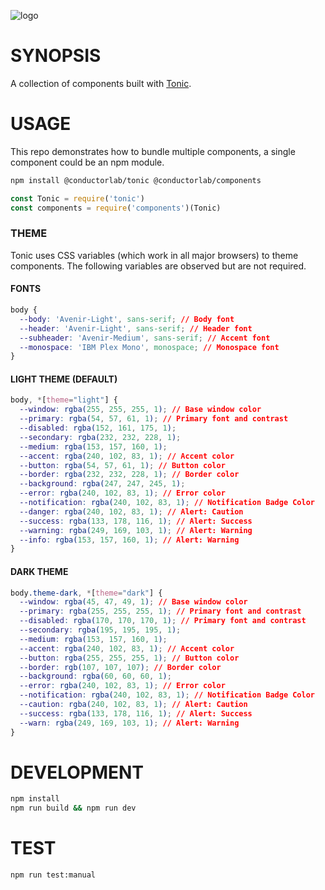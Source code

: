 ![logo](https://raw.githubusercontent.com/hxoht/tonic/addimage/readme-tonic.png)

# SYNOPSIS
A collection of components built with [Tonic](https://github.com/hxoht/tonic).

# USAGE
This repo demonstrates how to bundle multiple components, a single component
could be an npm module.

```bash
npm install @conductorlab/tonic @conductorlab/components
```

```js
const Tonic = require('tonic')
const components = require('components')(Tonic)
```

### THEME
Tonic uses CSS variables (which work in all major browsers) to theme components.
The following variables are observed but are not required.

#### FONTS
```css
body {
  --body: 'Avenir-Light', sans-serif; // Body font
  --header: 'Avenir-Light', sans-serif; // Header font
  --subheader: 'Avenir-Medium', sans-serif; // Accent font
  --monospace: 'IBM Plex Mono', monospace; // Monospace font
}
```

#### LIGHT THEME (DEFAULT)

```css
body, *[theme="light"] {
  --window: rgba(255, 255, 255, 1); // Base window color
  --primary: rgba(54, 57, 61, 1); // Primary font and contrast
  --disabled: rgba(152, 161, 175, 1);
  --secondary: rgba(232, 232, 228, 1);
  --medium: rgba(153, 157, 160, 1);
  --accent: rgba(240, 102, 83, 1); // Accent color
  --button: rgba(54, 57, 61, 1); // Button color
  --border: rgba(232, 232, 228, 1); // Border color
  --background: rgba(247, 247, 245, 1);
  --error: rgba(240, 102, 83, 1); // Error color
  --notification: rgba(240, 102, 83, 1); // Notification Badge Color
  --danger: rgba(240, 102, 83, 1); // Alert: Caution
  --success: rgba(133, 178, 116, 1); // Alert: Success
  --warning: rgba(249, 169, 103, 1); // Alert: Warning
  --info: rgba(153, 157, 160, 1); // Alert: Warning
}
```

#### DARK THEME

```css
body.theme-dark, *[theme="dark"] {
  --window: rgba(45, 47, 49, 1); // Base window color
  --primary: rgba(255, 255, 255, 1); // Primary font and contrast
  --disabled: rgba(170, 170, 170, 1); // Primary font and contrast
  --secondary: rgba(195, 195, 195, 1);
  --medium: rgba(153, 157, 160, 1);
  --accent: rgba(240, 102, 83, 1); // Accent color
  --button: rgba(255, 255, 255, 1); // Button color
  --border: rgb(107, 107, 107); // Border color
  --background: rgba(60, 60, 60, 1);
  --error: rgba(240, 102, 83, 1); // Error color
  --notification: rgba(240, 102, 83, 1); // Notification Badge Color
  --caution: rgba(240, 102, 83, 1); // Alert: Caution
  --success: rgba(133, 178, 116, 1); // Alert: Success
  --warn: rgba(249, 169, 103, 1); // Alert: Warning
}
```

# DEVELOPMENT

```bash
npm install
npm run build && npm run dev
```

# TEST

```bash
npm run test:manual
```
